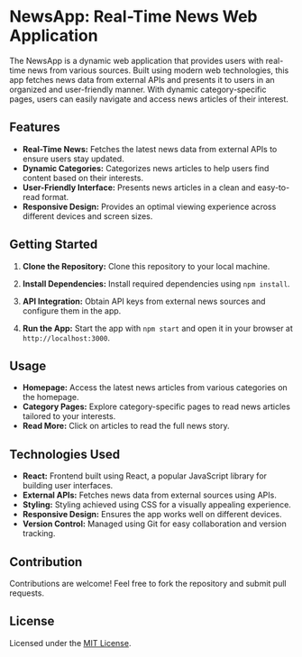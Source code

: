 # NewsApp: Real-Time News Web Application

The NewsApp is a dynamic web application that provides users with real-time news from various sources. Built using modern web technologies, this app fetches news data from external APIs and presents it to users in an organized and user-friendly manner. With dynamic category-specific pages, users can easily navigate and access news articles of their interest.

## Features

- **Real-Time News:** Fetches the latest news data from external APIs to ensure users stay updated.
- **Dynamic Categories:** Categorizes news articles to help users find content based on their interests.
- **User-Friendly Interface:** Presents news articles in a clean and easy-to-read format.
- **Responsive Design:** Provides an optimal viewing experience across different devices and screen sizes.

## Getting Started

1. **Clone the Repository:** Clone this repository to your local machine.

2. **Install Dependencies:** Install required dependencies using `npm install`.

3. **API Integration:** Obtain API keys from external news sources and configure them in the app.

4. **Run the App:** Start the app with `npm start` and open it in your browser at `http://localhost:3000`.

## Usage

- **Homepage:** Access the latest news articles from various categories on the homepage.
- **Category Pages:** Explore category-specific pages to read news articles tailored to your interests.
- **Read More:** Click on articles to read the full news story.

## Technologies Used

- **React:** Frontend built using React, a popular JavaScript library for building user interfaces.
- **External APIs:** Fetches news data from external sources using APIs.
- **Styling:** Styling achieved using CSS for a visually appealing experience.
- **Responsive Design:** Ensures the app works well on different devices.
- **Version Control:** Managed using Git for easy collaboration and version tracking.

## Contribution

Contributions are welcome! Feel free to fork the repository and submit pull requests.

## License

Licensed under the [MIT License](LICENSE).
